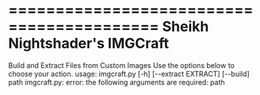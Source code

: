 ==========================================
       Sheikh Nightshader's IMGCraft
==========================================
Build and Extract Files from Custom Images
Use the options below to choose your action.
usage: imgcraft.py [-h] [--extract EXTRACT] [--build] path
imgcraft.py: error: the following arguments are required: path
